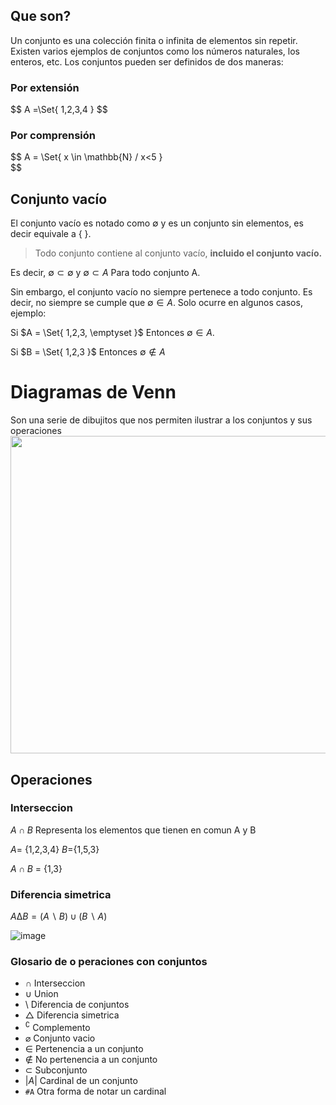 ## Que son?

Un conjunto es una colección finita o infinita de elementos sin repetir. Existen varios ejemplos de conjuntos como los números naturales, los enteros, etc. Los conjuntos pueden ser definidos de dos maneras:

### Por extensión

$$
A =\Set{ 1,2,3,4 \}
$$

### Por comprensión

$$
A = \Set{ x \in \mathbb{N} / x<5 \}  
$$

## Conjunto vacío

El conjunto vacío es notado como $\emptyset$ y es un conjunto sin elementos, es decir equivale a { }.

> Todo conjunto contiene al conjunto vacío, **incluido el conjunto vacío.**
> 

Es decir, $\emptyset \subset \emptyset$ y $\emptyset \subset A$ Para todo conjunto A. 

Sin embargo, el conjunto vacío no siempre pertenece a todo conjunto. Es decir, no siempre se cumple que $\emptyset \in A$. Solo ocurre en algunos casos, ejemplo:

Si $A = \Set{ 1,2,3, \emptyset \}$ Entonces  $\emptyset \in A$.

Si  $B = \Set{ 1,2,3 \}$ Entonces  $\emptyset \not\in A$

# Diagramas de Venn
Son una serie de dibujitos que nos permiten ilustrar a los conjuntos y sus operaciones
<img src="https://github.com/ManuTorrado/Algebra1-FCEN/assets/34150608/f8e2a85b-6091-4c2f-a407-f24938954841"   width="508"/>

## Operaciones

### Interseccion 
$A \cap B$
Representa los elementos que tienen en comun A y B

$A =$ {1,2,3,4} $B=${1,5,3} 

$A \cap B$ = {1,3}

### Diferencia simetrica

$A ∆ B = (A ∖ B) ∪ (B ∖ A)$

![image](https://github.com/ManuTorrado/Algebra1-FCEN/assets/34150608/39197e6b-5c55-4ef0-bafe-ad1746b03adc)



### Glosario de o peraciones con conjuntos
- $\cap$ Interseccion
- $\cup$ Union
- $\setminus$ Diferencia de conjuntos
- $\triangle$ Diferencia simetrica
- $^{\complement}$ Complemento
- ${\varnothing}$ Conjunto vacio
- ${\in}$ Pertenencia a un conjunto
- $\notin$ No pertenencia a un conjunto
- $\subset$ Subconjunto
- $|A|$ Cardinal de un conjunto
- `#A` Otra forma de notar un cardinal


